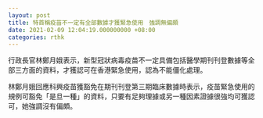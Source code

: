 ```yaml
---
layout: post
title: 特首稱疫苗不一定有全部數據才獲緊急使用　強調無偏頗
date: 2021-02-09 12:04:19.000000000 +08:00
categories: rthk
---
```


行政長官林鄭月娥表示，新型冠狀病毒疫苗不一定具備包括醫學期刊刊登數據等全部三方面的資料，才獲認可在香港緊急使用，認為不能僵化處理。

林鄭月娥回應科興疫苗獲豁免在期刊刊登第三期臨床數據時表示，疫苗緊急使用的規例可豁免「是旦一種」的資料，只要有足夠理據或另一種因素證據很強均可獲認可，她強調沒有偏頗。

